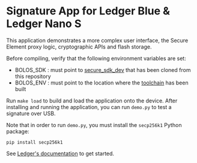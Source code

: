 # Signature App for Ledger Blue & Ledger Nano S

This application demonstrates a more complex user interface, the Secure Element
proxy logic, cryptographic APIs and flash storage.

Before compiling, verify that the following environment variables are set:

  - BOLOS_SDK : must point to [secure_sdk_dev](https://github.com/LedgerHQ/blue-secure-sdk/tree/master) that  has been cloned from this repository
  - BOLOS_ENV : must point to the location where the [toolchain](https://github.com/LedgerHQ/blue-devenv/tree/master) has been built

Run `make load` to build and load the application onto the device. After
installing and running the application, you can run `demo.py` to test a
signature over USB.

Note that in order to run `demo.py`, you must install the `secp256k1` Python
package:

```
pip install secp256k1
```

See [Ledger's documentation](http://ledger.readthedocs.io) to get started.
